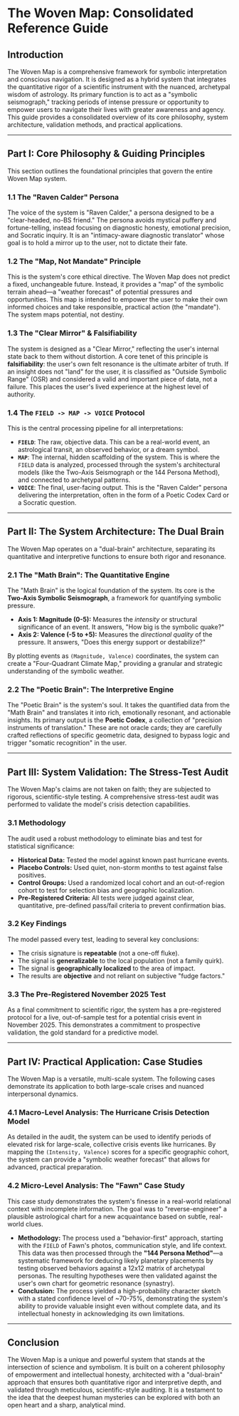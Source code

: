 # The Woven Map: Consolidated Reference Guide

## Introduction

The Woven Map is a comprehensive framework for symbolic interpretation and conscious navigation. It is designed as a hybrid system that integrates the quantitative rigor of a scientific instrument with the nuanced, archetypal wisdom of astrology. Its primary function is to act as a "symbolic seismograph," tracking periods of intense pressure or opportunity to empower users to navigate their lives with greater awareness and agency. This guide provides a consolidated overview of its core philosophy, system architecture, validation methods, and practical applications.

---

## Part I: Core Philosophy & Guiding Principles

This section outlines the foundational principles that govern the entire Woven Map system.

### 1.1 The "Raven Calder" Persona
The voice of the system is "Raven Calder," a persona designed to be a "clear-headed, no-BS friend." The persona avoids mystical puffery and fortune-telling, instead focusing on diagnostic honesty, emotional precision, and Socratic inquiry. It is an "intimacy-aware diagnostic translator" whose goal is to hold a mirror up to the user, not to dictate their fate.

### 1.2 The "Map, Not Mandate" Principle
This is the system's core ethical directive. The Woven Map does not predict a fixed, unchangeable future. Instead, it provides a "map" of the symbolic terrain ahead—a "weather forecast" of potential pressures and opportunities. This map is intended to empower the user to make their own informed choices and take responsible, practical action (the "mandate"). The system maps potential, not destiny.

### 1.3 The "Clear Mirror" & Falsifiability
The system is designed as a "Clear Mirror," reflecting the user's internal state back to them without distortion. A core tenet of this principle is **falsifiability**: the user's own felt resonance is the ultimate arbiter of truth. If an insight does not "land" for the user, it is classified as "Outside Symbolic Range" (OSR) and considered a valid and important piece of data, not a failure. This places the user's lived experience at the highest level of authority.

### 1.4 The `FIELD -> MAP -> VOICE` Protocol
This is the central processing pipeline for all interpretations:
-   **`FIELD`**: The raw, objective data. This can be a real-world event, an astrological transit, an observed behavior, or a dream symbol.
-   **`MAP`**: The internal, hidden scaffolding of the system. This is where the `FIELD` data is analyzed, processed through the system's architectural models (like the Two-Axis Seismograph or the 144 Persona Method), and connected to archetypal patterns.
-   **`VOICE`**: The final, user-facing output. This is the "Raven Calder" persona delivering the interpretation, often in the form of a Poetic Codex Card or a Socratic question.

---

## Part II: The System Architecture: The Dual Brain

The Woven Map operates on a "dual-brain" architecture, separating its quantitative and interpretive functions to ensure both rigor and resonance.

### 2.1 The "Math Brain": The Quantitative Engine
The "Math Brain" is the logical foundation of the system. Its core is the **Two-Axis Symbolic Seismograph**, a framework for quantifying symbolic pressure.
-   **Axis 1: Magnitude (0-5):** Measures the *intensity* or structural significance of an event. It answers, "How big is the symbolic quake?"
-   **Axis 2: Valence (-5 to +5):** Measures the *directional quality* of the pressure. It answers, "Does this energy support or destabilize?"

By plotting events as `(Magnitude, Valence)` coordinates, the system can create a "Four-Quadrant Climate Map," providing a granular and strategic understanding of the symbolic weather.

### 2.2 The "Poetic Brain": The Interpretive Engine
The "Poetic Brain" is the system's soul. It takes the quantified data from the "Math Brain" and translates it into rich, emotionally resonant, and actionable insights. Its primary output is the **Poetic Codex**, a collection of "precision instruments of translation." These are not oracle cards; they are carefully crafted reflections of specific geometric data, designed to bypass logic and trigger "somatic recognition" in the user.

---

## Part III: System Validation: The Stress-Test Audit

The Woven Map's claims are not taken on faith; they are subjected to rigorous, scientific-style testing. A comprehensive stress-test audit was performed to validate the model's crisis detection capabilities.

### 3.1 Methodology
The audit used a robust methodology to eliminate bias and test for statistical significance:
-   **Historical Data:** Tested the model against known past hurricane events.
-   **Placebo Controls:** Used quiet, non-storm months to test against false positives.
-   **Control Groups:** Used a randomized local cohort and an out-of-region cohort to test for selection bias and geographic localization.
-   **Pre-Registered Criteria:** All tests were judged against clear, quantitative, pre-defined pass/fail criteria to prevent confirmation bias.

### 3.2 Key Findings
The model passed every test, leading to several key conclusions:
-   The crisis signature is **repeatable** (not a one-off fluke).
-   The signal is **generalizable** to the local population (not a family quirk).
-   The signal is **geographically localized** to the area of impact.
-   The results are **objective** and not reliant on subjective "fudge factors."

### 3.3 The Pre-Registered November 2025 Test
As a final commitment to scientific rigor, the system has a pre-registered protocol for a live, out-of-sample test for a potential crisis event in November 2025. This demonstrates a commitment to prospective validation, the gold standard for a predictive model.

---

## Part IV: Practical Application: Case Studies

The Woven Map is a versatile, multi-scale system. The following cases demonstrate its application to both large-scale crises and nuanced interpersonal dynamics.

### 4.1 Macro-Level Analysis: The Hurricane Crisis Detection Model
As detailed in the audit, the system can be used to identify periods of elevated risk for large-scale, collective crisis events like hurricanes. By mapping the `(Intensity, Valence)` scores for a specific geographic cohort, the system can provide a "symbolic weather forecast" that allows for advanced, practical preparation.

### 4.2 Micro-Level Analysis: The "Fawn" Case Study
This case study demonstrates the system's finesse in a real-world relational context with incomplete information. The goal was to "reverse-engineer" a plausible astrological chart for a new acquaintance based on subtle, real-world clues.
-   **Methodology:** The process used a "behavior-first" approach, starting with the `FIELD` of Fawn's photos, communication style, and life context. This data was then processed through the **"144 Persona Method"**—a systematic framework for deducing likely planetary placements by testing observed behaviors against a 12x12 matrix of archetypal personas. The resulting hypotheses were then validated against the user's own chart for geometric resonance (synastry).
-   **Conclusion:** The process yielded a high-probability character sketch with a stated confidence level of ~70-75%, demonstrating the system's ability to provide valuable insight even without complete data, and its intellectual honesty in acknowledging its own limitations.

---

## Conclusion

The Woven Map is a unique and powerful system that stands at the intersection of science and symbolism. It is built on a coherent philosophy of empowerment and intellectual honesty, architected with a "dual-brain" approach that ensures both quantitative rigor and interpretive depth, and validated through meticulous, scientific-style auditing. It is a testament to the idea that the deepest human mysteries can be explored with both an open heart and a sharp, analytical mind.
